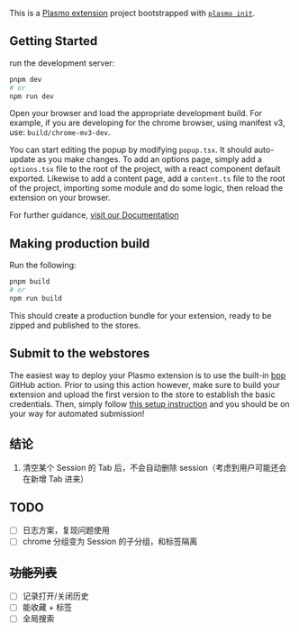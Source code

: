 This is a [Plasmo extension](https://docs.plasmo.com/) project bootstrapped with [`plasmo init`](https://www.npmjs.com/package/plasmo).

## Getting Started

run the development server:

```bash
pnpm dev
# or
npm run dev
```

Open your browser and load the appropriate development build. For example, if you are developing for the chrome browser, using manifest v3, use: `build/chrome-mv3-dev`.

You can start editing the popup by modifying `popup.tsx`. It should auto-update as you make changes. To add an options page, simply add a `options.tsx` file to the root of the project, with a react component default exported. Likewise to add a content page, add a `content.ts` file to the root of the project, importing some module and do some logic, then reload the extension on your browser.

For further guidance, [visit our Documentation](https://docs.plasmo.com/)

## Making production build

Run the following:

```bash
pnpm build
# or
npm run build
```

This should create a production bundle for your extension, ready to be zipped and published to the stores.

## Submit to the webstores

The easiest way to deploy your Plasmo extension is to use the built-in [bpp](https://bpp.browser.market) GitHub action. Prior to using this action however, make sure to build your extension and upload the first version to the store to establish the basic credentials. Then, simply follow [this setup instruction](https://docs.plasmo.com/workflows/submit) and you should be on your way for automated submission!

## 结论
1. 清空某个 Session 的 Tab 后，不会自动删除 session（考虑到用户可能还会在新增 Tab 进来）

## TODO
- [ ] 日志方案，复现问题使用
- [ ] chrome 分组变为 Session 的子分组，和标签隔离

## ~~功能列表~~
- [ ] 记录打开/关闭历史
- [ ] 能收藏 + 标签
- [ ] 全局搜索
